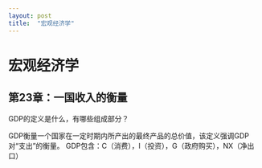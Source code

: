 ```yaml
---
layout: post
title:  "宏观经济学"
---
```


# 宏观经济学

## 第23章：一国收入的衡量

<div class='qa'>
	<p class='question'>GDP的定义是什么，有哪些组成部分？</p>
	<div class='answer'>
		GDP衡量一个国家在一定时期内所产出的最终产品的总价值，该定义强调GDP对“支出”的衡量。
		GDP包含：C（消费），I（投资），G（政府购买），NX（净出口）
	</div>
</div>